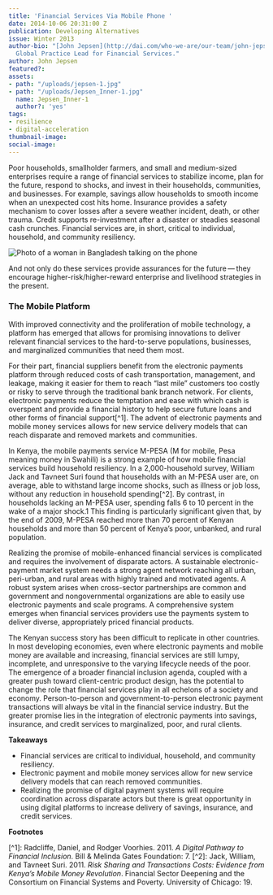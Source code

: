 ```yaml
---
title: 'Financial Services Via Mobile Phone '
date: 2014-10-06 20:31:00 Z
publication: Developing Alternatives
issue: Winter 2013
author-bio: "[John Jepsen](http://dai.com/who-we-are/our-team/john-jepsen) is DAI's
  Global Practice Lead for Financial Services."
author: John Jepsen
featured?: 
assets:
- path: "/uploads/jepsen-1.jpg"
- path: "/uploads/Jepsen_Inner-1.jpg"
  name: Jepsen_Inner-1
  author?: 'yes'
tags:
- resilience
- digital-acceleration
thumbnail-image:
social-image:
---
```


<p>Poor households, smallholder farmers, and small and medium-sized enterprises require a range of financial services to stabilize income, plan for the future, respond to shocks, and invest in their households, communities, and businesses. For example, savings allow households to smooth income when an unexpected cost hits home. Insurance provides a safety mechanism to cover losses after a severe weather incident, death, or other trauma. Credit supports re-investment after a disaster or steadies seasonal cash crunches. Financial services are, in short, critical to individual, household, and community resiliency.</p>


![Photo of a woman in Bangladesh talking on the phone](/uploads/jepsen-1.jpg "A woman in Bangladesh uses a cell phone at a local market.")   
  <p>And not only do these services provide assurances for the future — they encourage higher-risk/higher-reward enterprise and livelihood strategies in the present.</p>
<h3>The Mobile Platform</h3>
  <p>With improved connectivity and the proliferation of mobile technology, a platform has emerged that allows for promising innovations to deliver relevant financial services to the hard-to-serve populations, businesses, and marginalized communities that need them most.</p>

For their part, financial suppliers benefit from the electronic payments platform through reduced costs of cash transportation, management, and leakage, making it easier for them to reach “last mile” customers too costly or risky to serve through the traditional bank branch network. For clients, electronic payments reduce the temptation and ease with which cash is overspent and provide a financial history to help secure future loans and other forms of financial support[^1]. The advent of electronic payments and mobile money services allows for new service delivery models that can reach disparate and removed markets and communities.

In Kenya, the mobile payments service M-PESA (M for mobile, Pesa meaning money in Swahili) is a strong example of how mobile financial services build household resiliency. In a 2,000-household survey, William Jack and Tavneet Suri found that households with an M-PESA user are, on average, able to withstand large income shocks, such as illness or job loss, without any reduction in household spending[^2]. By contrast, in households lacking an M-PESA user, spending falls 6 to 10 percent in the wake of a major shock.1 This finding is particularly significant given that, by the end of 2009, M-PESA reached more than 70 percent of Kenyan households and more than 50 percent of Kenya’s poor, unbanked, and rural population.

<p>Realizing the promise of mobile-enhanced financial services is complicated and requires the involvement of disparate actors. A sustainable electronic-payment market system needs a strong agent network reaching all urban, peri-urban, and rural areas with highly trained and motivated agents. A robust system arises when cross-sector partnerships are common and government and nongovernmental organizations are able to easily use electronic payments and scale programs. A comprehensive system emerges when financial services providers use the payments system to deliver diverse, appropriately priced financial products.</p>
  <p>The Kenyan success story has been difficult to replicate in other countries. In most developing economies, even where electronic payments and mobile money are available and increasing, financial services are still lumpy, incomplete, and unresponsive to the varying lifecycle needs of the poor. The emergence of a broader financial inclusion agenda, coupled with a greater push toward client-centric product design, has the potential to change the role that financial services play in all echelons of a society and economy. Person-to-person and government-to-person electronic payment transactions will always be vital in the financial service industry. But the greater promise lies in the integration of electronic payments into savings, insurance, and credit services to marginalized, poor, and rural clients.</p>
  <p><strong>Takeaways</strong></p>
  <ul>
    <li>Financial services are critical to individual, household, and community resiliency.</li>
    <li>Electronic payment and mobile money services allow for new service delivery models that can reach removed communities.  </li>
    <li>Realizing the promise of digital payment systems will require coordination across disparate actors but there is great opportunity in using digital platforms to increase delivery of savings, insurance, and credit services.</li>
  </ul>
  
<p><strong>Footnotes</strong></p>
[^1]: Radcliffe, Daniel, and Rodger Voorhies. 2011. <em>A Digital Pathway to Financial Inclusion</em>. Bill & Melinda Gates Foundation: 7. 
[^2]: Jack, William, and Tavneet Suri. 2011. <em>Risk Sharing and Transactions Costs: Evidence from Kenya’s Mobile Money Revolution</em>. Financial Sector Deepening and the Consortium on Financial Systems and Poverty. University of Chicago: 19.
